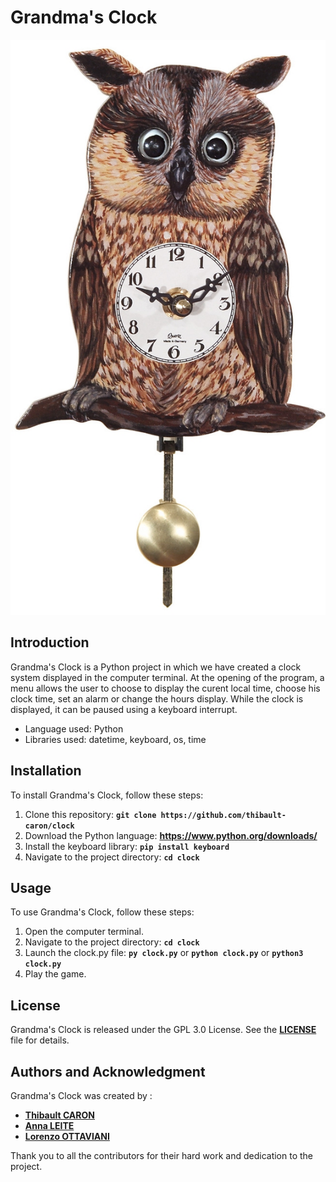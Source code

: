 # **Grandma's Clock**

<img src="./clock_owl.jpg" alt="An owl clock!">

## **Introduction**

Grandma's Clock is a Python project in which we have created a clock system displayed
in the computer terminal. At the opening of the program, a menu allows the user to choose
to display the curent local time, choose his clock time, set an alarm or change the hours
display. While the clock is displayed, it can be paused using a keyboard interrupt.

- Language used: Python
- Libraries used: datetime, keyboard, os, time

## **Installation**

To install Grandma's Clock, follow these steps:

1. Clone this repository: **`git clone https://github.com/thibault-caron/clock`**
2. Download the Python language: **https://www.python.org/downloads/**
3. Install the keyboard library: **`pip install keyboard`**
4. Navigate to the project directory: **`cd clock`**


## **Usage**

To use Grandma's Clock, follow these steps:

1. Open the computer terminal.
2. Navigate to the project directory: **`cd clock`**
3. Launch the clock.py file: **`py clock.py`** or **`python clock.py`** or **`python3 clock.py`**
4. Play the game.

## **License**

Grandma's Clock is released under the GPL 3.0 License. 
See the **[LICENSE](https://www.gnu.org/licenses/gpl-3.0.html)** file for details.


## **Authors and Acknowledgment**

Grandma's Clock was created by :

- **[Thibault CARON](https://github.com/thibault-caron)**
- **[Anna LEITE](https://github.com/anna-leite)**
- **[Lorenzo OTTAVIANI](https://github.com/lorenzo-ottaviani)**

Thank you to all the contributors for their hard work and dedication to the project.
